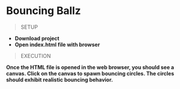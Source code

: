 # Bouncing Ballz

> SETUP
* **Download project**
* **Open index.html file with browser**
> EXECUTION

**Once the HTML file is opened in the web browser, you should see a canvas. Click on the canvas to spawn bouncing circles. The circles should exhibit realistic bouncing behavior.**

